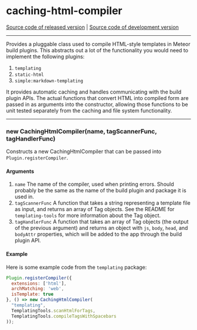 # caching-html-compiler
[Source code of released version](https://github.com/meteor/meteor/tree/master/packages/caching-html-compiler) | [Source code of development version](https://github.com/meteor/meteor/tree/devel/packages/caching-html-compiler)
***

Provides a pluggable class used to compile HTML-style templates in Meteor build plugins. This abstracts out a lot of the functionality you would need to implement the following plugins:

1. `templating`
2. `static-html`
3. `simple:markdown-templating`

It provides automatic caching and handles communicating with the build plugin APIs. The actual functions that convert HTML into compiled form are passed in as arguments into the constructor, allowing those functions to be unit tested separately from the caching and file system functionality.

-------

### new CachingHtmlCompiler(name, tagScannerFunc, tagHandlerFunc)

Constructs a new CachingHtmlCompiler that can be passed into `Plugin.registerCompiler`.

#### Arguments

1. `name` The name of the compiler, used when printing errors. Should probably be the same as the name of the build plugin and package it is used in.
2. `tagScannerFunc` A function that takes a string representing a template file as input, and returns an array of Tag objects. See the README for `templating-tools` for more information about the Tag object.
3. `tagHandlerFunc` A function that takes an array of Tag objects (the output of the previous argument) and returns an object with `js`, `body`, `head`, and `bodyAttr` properties, which will be added to the app through the build plugin API.

#### Example

Here is some example code from the `templating` package:

```js
Plugin.registerCompiler({
  extensions: ['html'],
  archMatching: 'web',
  isTemplate: true
}, () => new CachingHtmlCompiler(
  "templating",
  TemplatingTools.scanHtmlForTags,
  TemplatingTools.compileTagsWithSpacebars
));
```
